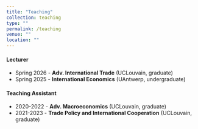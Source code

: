 ```yaml
---
title: "Teaching"
collection: teaching
type: ""
permalink: /teaching
venue: ""
location: ""
---
```


#### Lecturer
- Spring 2026 - **Adv. International Trade** (UCLouvain, graduate)
- Spring 2025 - **International Economics** (UAntwerp, undergraduate)   

#### Teaching Assistant
- 2020-2022 - **Adv. Macroeconomics** (UCLouvain, graduate)
- 2021-2023 - **Trade Policy and International Cooperation** (UCLouvain, graduate)
